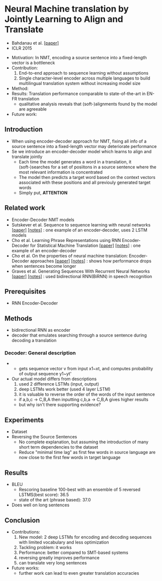 # Neural Machine translation by Jointly Learning to Align and Translate
- Bahdanau et al.
[[paper]](https://arxiv.org/pdf/1409.0473v7.pdf)
- ICLR 2015

* Motivation: In NMT, encoding a source sentence into a fixed-length vector is a bottleneck
* Contribution: 
  1. End-to-end approach to sequence learning without assumptions
  2. Single character-level encoder across multiple languages to build multilingual translation system without increasing model size
* Method: 
* Results: Translation performance comparable to state-of-the-art in EN-FR translation
  - qualitative analysis reveals that (soft-)alignments found by the model are agreeable
* Future work: 

## Introduction
- When using encoder-decoder approach for NMT, fixing all info of a source sentence into a fixed-length vector
may deteriorate performance
- Se we introduce an encoder-decoder model which learns to align and translate jointly
  - Each time the model generates a word in a translation, it (soft-)searches for a set of posiitons in a source sentence
  where the most relevant information is concentrated
  - The model then predicts a target word based on the context vectors associated with these positions and all previouly generated
  target words
  - Simply put, **ATTENTION**

## Related work
- Encoder-Decoder NMT models
- Sutskever et al. Sequence to sequence learning with neural networks
[[paper]](http://papers.nips.cc/paper/5346-sequence-to-sequence-learning-with-neural-networks.pdf) 
[[notes]](https://github.com/mjc92/studies/blob/master/notes/Sequence_to_sequence_learning_with_neural_networks.md) 
: one example of an encoder-decoder, uses 2 LSTM models
- Cho et al. Learning Phrase Representations using RNN Encoder-Decoder for Statistical Machine Translation
[[paper]](https://arxiv.org/pdf/1406.1078v3.pdf) 
[[notes]]() 
: one example of an encoder-decoder
- Cho et al. On the properties of neural machine translation: Encoder-Decoder approaches
[[paper]]() 
[[notes]]() 
: shows how performance drops when sentences become longer
- Graves et al. Generating Sequences With Recurrent Neural Networks
[[paper]](https://arxiv.org/pdf/1308.0850v5.pdf) 
[[notes]]() 
: used bidirectional RNN(BiRNN) in speech recognition


## Prerequisites
- RNN Encoder-Decoder

## Methods
- bidirectional RNN as encoder
- decoder that emulates searching through a source sentence during decoding a translation

### Decoder: General description
- 
  - gets sequence vector v from input x1~xt, and computes probability of output sequence y1~yt'
- Our actual model differs from descriptions
  1. used 2 difference LSTMs (input, output)
  2. deep LSTMs work better (used 4 layer LSTM)
  3. it is valuable to reverse the order of the words of the input sentence
    - if a,b,c -> C,B,A then inputting c,b,a -> C,B,A gives higher results
    - but why isn't there supporting evidence?

## Experiments
- Dataset
- Reversing the Source Sentences
  - No complete explanation, but assuming the introduction of many short term dependencies to the dataset
  - Reduce "minimal time lag" as first few words in source language are now close to the first few words in target language

## Results
- BLEU
  - Rescoring baseline 100-best with an ensemble of 5 reversed LSTMS(best score): 36.5
  - state of the art (phrase based): 37.0
- Does well on long sentences

## Conclusion
- Contributions:
  1. New model: 2 deep LSTMs for encoding and decoding sequences with limited vocabulary and less optimization
  2. Tackling problem: it works
  3. Performance: better compared to SMT-based systems
    1. reversing greatly improves performance
    2. can translate very long sentences
- Future works:
  - further work can lead to even greater translation accuracies
